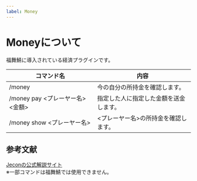 ```yaml
---
label: Money
---
```

# Moneyについて
福舞鯖に導入されている経済プラグインです。<br>

|コマンド名|内容|
|----|----|
|/money|今の自分の所持金を確認します。|
|/money pay <プレーヤー名> <金額>|指定した人に指定した金額を送金します。|
|/money show <プレーヤー名>|<プレーヤー名>の所持金を確認します。|

## 参考文献
[Jeconの公式解説サイト](https://e-craft.io/bukkit/plugin/jecon/)<br>
※一部コマンドは福舞鯖では使用できません。